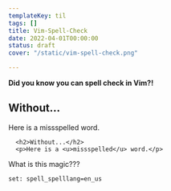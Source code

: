 ```yaml
---
templateKey: til
tags: []
title: Vim-Spell-Check
date: 2022-04-01T00:00:00
status: draft
cover: "/static/vim-spell-check.png"

---
```


__Did you know you can spell check in Vim?!__


<!DOCTYPE html>
<html>
   <head>
      <title>Vim Spell check</title>
   </head>

   <body>
      <h2>Without...</h2>
      <p>Here is a missspelled word.</p>

      <h2>Without...</h2>
      <p>Here is a <u>missspelled</u> word.</p>

   </body>
</html>

What is this magic???

`set: spell_spelllang=en_us`
